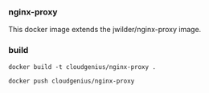 ### nginx-proxy

This docker image extends the jwilder/nginx-proxy image.

### build

    docker build -t cloudgenius/nginx-proxy .

    docker push cloudgenius/nginx-proxy
